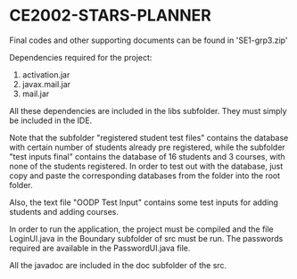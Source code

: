 # CE2002-STARS-PLANNER

Final codes and other supporting documents can be found in 'SE1-grp3.zip'

Dependencies required for the project:

1. activation.jar
2. javax.mail.jar
3. mail.jar

All these dependencies are included in the libs subfolder. They must simply be included in the IDE. 

Note that the subfolder "registered student test files" contains the database with certain number of students already pre registered, while the subfolder 
"test inputs final" contains the database of 16 students and 3 courses, with none of the students registered. In order to test out with the database, just 
copy and paste the corresponding databases from the folder into the root folder. 

Also, the text file "OODP Test Input" contains some test inputs for adding students and adding courses.

In order to run the application, the project must be compiled and the file LoginUI.java in the Boundary subfolder of src must be run. 
The passwords required are available in the PasswordUI.java file. 

All the javadoc are included in the doc subfolder of the src. 
